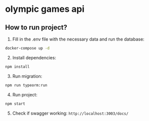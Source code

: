 # olympic games api

## How to run project?

1. Fill in the .env file with the necessary data and run the database:

```bash
docker-compose up -d
```

2. Install dependencies:

```bash
npm install
```

3. Run migration:

```bash
npm run typeorm:run
```

4. Run project:

```bash
npm start
```

5. Check if swagger working: `http://localhost:3003/docs/`
